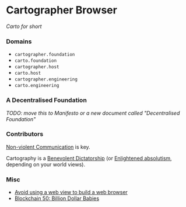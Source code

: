 # Cartographer Browser
_Carto for short_

### Domains	

* `cartographer.foundation` 
* `carto.foundation`
* `cartographer.host` 
* `carto.host`
* `cartographer.engineering` 
* `carto.engineering`


### A Decentralised Foundation

_TODO: move this to Manifesto or a new document called "Decentralised Foundation"_




### Contributors

[Non-violent Communication](https://www.cnvc.org/learn-nvc/what-is-nvc) is key.

Cartography is a [Benevolent Dictatorship](https://en.wikipedia.org/wiki/Benevolent_dictator_for_life) (or [Enlightened absolutism](https://en.wikipedia.org/wiki/Enlightened_absolutism), depending on your world views). 


### Misc

* [Avoid using a web view to build a web browser](https://developer.apple.com/design/human-interface-guidelines/ios/views/web-views/)
* [Blockchain 50: Billion Dollar Babies](https://www.forbes.com/sites/michaeldelcastillo/2019/04/16/blockchain-50-billion-dollar-babies/#46632be457cc)
